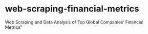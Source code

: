 # web-scraping-financial-metrics
Web Scraping and Data Analysis of Top Global Companies’ Financial Metrics"
